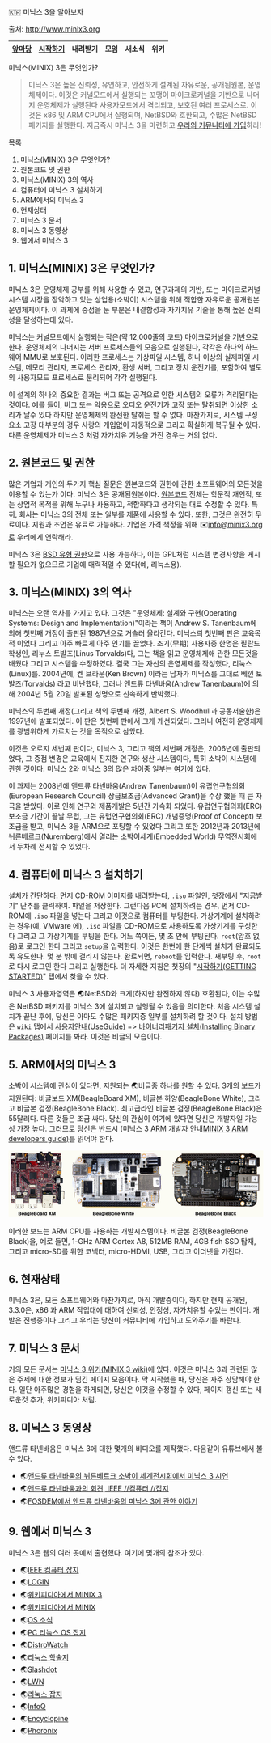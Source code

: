 
:kr: 미닉스 3을 알아보자

출처: http://www.minix3.org

| [앞마당](README.md) | [시작하기](SiJakHaGi/SiJakHaGi.md) | 내려받기 | 모임 | 새소식 | 위키 |  
| ---   | ---     | ---     | --- | ---    | ---  |  

미닉스(MINIX) 3은 무엇인가?

> 미닉스 3은 높은 신뢰성, 유연하고, 안전하게 설계된 자유로운, 공개된원본, 운영체제이다. 이것은 커널모드에서 실행되는 꼬맹이 마이크로커널을 기반으로 나머지 운영체제가 실행된다 사용자모드에서 격리되고, 보호된 여러 프로세스로. 이것은 x86 및 ARM CPU에서 실행되며, NetBSD와 호환되고, 수많은 NetBSD 패키지를 실행한다. 지금즉시 미닉스 3을 마련하고 [우리의 커뮤니티에 가입](http://wiki.minix3.org/doku.php?id=www:community:)하라!


목록
1. 미닉스(MINIX) 3은 무엇인가?
2. 원본코드 및 권한
3. 미닉스(MINIX) 3의 역사
4. 컴퓨터에 미닉스 3 설치하기
5. ARM에서의 미닉스 3
6. 현재상태
7. 미닉스 3 문서
8. 미닉스 3 동영상
9. 웹에서 미닉스 3

## 1. 미닉스(MINIX) 3은 무엇인가?

 미닉스 3은 운영체제 공부를 위해 사용할 수 있고, 연구과제의 기반, 또는 마이크로커널 시스템 시장을 장악하고 있는 상업용(소박이) 시스템을 위해 적합한 자유로운 공개원본 운영체제이다. 이 과제에 중점을 둔 부분은 내결함성과 자가치유 기술을 통해 높은 신뢰성을 달성하는데 있다.

 미닉스는 커널모드에서 실행되는 작은(약 12,000줄의 코드) 마이크로커널을 기반으로 한다. 운영체제의 나머지는 서버 프로세스들의 모음으로 실행된다, 각각은 하나의 하드웨어 MMU로 보호된다. 이러한 프로세스는 가상파일 시스템, 하나 이상의 실제파일 시스템, 메모리 관리자, 프로세스 관리자, 환생 서버, 그리고 장치 운전기를, 포함하여 별도의 사용자모드 프로세스로 분리되어 각각 실행된다.

 이 설계의 하나의 중요한 결과는 버그 또는 공격으로 인한 시스템의 오류가 격리된다는 것이다. 예를 들어, 버그 또는 악용으로 오디오 운전기가 고장 또는 탈취되면 이상한 소리가 날수 있다 하지만 운영체제의 완전한 탈취는 할 수 없다. 마찬가지로, 시스템 구성요소 고장 대부분의 경우 사랑의 개입없이 자동적으로 그리고 확실하게 복구될 수 있다. 다른 운영체제가 미닉스 3 처럼 자가치유 기능을 가진 경우는 거의 없다.

## 2. 원본코드 및 권한

 많은 기업과 개인의 두가지 핵심 질문은 원본코드와 권한에 관한 소프트웨어의 모든것을 이용할 수 있는가 이다. 미닉스 3은 공개된원본이다. [원본코드](http://wiki.minix3.org/doku.php?id=www:documentation:source) 전체는 학문적 개인적, 또는 상업적 목적을 위해 누구나 사용하고, 적합하다고 생각되는 대로 수정할 수 있다. 특히, 회사는 미닉스 3의 전체 또는 일부를 제품에 사용할 수 있다. 또한, 그것은 완전히 무료이다. 지원과 조언은 유료로 가능하다. 기업은 가격 책정을 위해 :envelope:info@minix3.org로 우리에게 연락해라.

 미닉스 3은 [BSD 유형 권한](http://wiki.minix3.org/doku.php?id=www:documentation:license)으로 사용 가능하다, 이는 GPL처럼 시스템 변경사항을 게시할 필요가 없으므로 기업에 매력적일 수 있다(예, 리눅스용).

## 3. 미닉스(MINIX) 3의 역사

 미닉스는 오랜 역사를 가지고 있다. 그것은 "운영체제: 설계와 구현(Operating Systems: Design and Implementation)"이라는 책이 Andrew S. Tanenbaum에 의해 첫번째 개정이 출판된 1987년으로 거슬러 올라간다. 미닉스릐 첫번째 판은 교육목적 이었다 그리고 아주 빠르게 아주 인기를 끌었다. 조기(早期) 사용자중 한명은 필란드 학생인, 리누스 토발즈(Linus Torvalds)다, 그는 책을 읽고 운영체제애 관한 모든것을 배웠다 그리고 시스템을 수정하였다. 결국 그는 자신의 운영체제를 작성했다, 리눅스(Linux)를. 2004년에, 켄 브라운(Ken Brown) 이라는 남자가 미닉스를 그대로 베낀 토발즈(Torvalds) 라고 비난했다, 그러나 앤드류 타넨바움(Andrew Tanenbaum)에 의해 2004년 5월 20일 발표된 성명으로 신속하게 반박했다.

 미닉스의 두번째 개정(그리고 책의 두번째 개정, Albert S. Woodhull과 공동저술한)은 1997년에 발표되었다. 이 판은 첫번째 판에서 크게 개선되었다. 그러나 여전히 운영체제를 광범위하게 가르치는 것을 목적으로 삼았다.

 이것은 오로지 세번째 판이다, 미닉스 3, 그리고 책의 세번째 개정은, 2006년에 출판되었다, 그 중점 변경은 교육에서 진지한 연구와 생산 시스템이다, 특히 소박이 시스템에 관한 것이다. 미닉스 2와 미닉스 3의 많은 차이중 일부는 [여기](http://wiki.minix3.org/doku.php?id=www:documentation:improvements)에 있다.

 이 과제는 2008년에 앤드류 타넨바움(Andrew Tanenbaum)이 유럽연구협의회(European Research Council) 상급보조금(Advanced Grant)을 수상 했을 때 큰 자극을 받았다. 이로 인해 연구와 제품개발은 5년간 가속화 되었다. 유럽연구협의회(ERC) 보조금 기간이 끝날 무렵, 그는 유럽연구협의회(ERC) 개념증명(Proof of Concept) 보조금을 받고, 미닉스 3을 ARM으로 포팅할 수 있었다 그리고 또한 2012년과 2013년에 뉘른베르크(Nuremberg)에서 열리는 소박이세계(Embedded World) 무역전시회에서 두차례 전시할 수 있었다.

## 4. 컴퓨터에 미닉스 3 설치하기

 설치가 간단하다. 먼저 CD-ROM 이미지를 내려받는다, `.iso` 파일인, 첫장에서 "지금받기" 단추를 클릭하여. 파일을 저장한다. 그런다음 PC에 설치하려는 경우, 먼저 CD-ROM에 `.iso` 파일을 넣는다 그리고 이것으로 컴퓨터를 부팅한다. 가상기계에 설치하려는 경우(예, VMware 에), `.iso` 파일을 CD-ROM으로 사용하도록 가상기계를 구성한다 그리고 그 가상기계를 부팅을 한다. 어느 쪽이든, 몇 초 안에 부팅된다. `root`(암호 없음)로 로그인 한다 그리고 `setup`을 입력한다. 이것은 한번에 한 단계씩 설치가 완료되도록 유도한다. 몇 분 밖에 걸리지 않는다. 완료되면, `reboot`를 입력한다. 재부팅 후, `root`로 다시 로그인 한다 그리고 실행한다. 더 자세한 지침은 첫장의 "[시작하기(GETTING STARTED)](http://wiki.minix3.org/doku.php?id=www:getting-started:start)" 탭에서 찾을 수 있다.

 미닉스 3 사용자영역은 :earth_asia:NetBSD와 크게(하지만 완전하지 않다) 호환된다, 이는 수많은 NetBSD 패키지를 미닉스 3에 설치되고 실행될 수 있음을 의미한다. 처음 시스템 설치가 끝난 후에, 당신은 아마도 수많은 패키지중 일부를 설치하려 할 것이다. 설치 방법은 `wiki` 탭에서 [사용자안내(UseGuide)](http://wiki.minix3.org/doku.php?id=usersguide:start) => [바이너리패키지 설치(Installing Binary Packages)](http://wiki.minix3.org/doku.php?id=usersguide:installingbinarypackages) 페이지를 봐라. 이것은 비글의 모습이다.

## 5. ARM에서의 미닉스 3

 소박이 시스템에 관심이 있다면, 지원되는 :earth_asia:비글중 하나를 원할 수 있다. 3개의 보드가 지원된다: 비글보드 XM(BeagleBoard XM), 비글본 하양(BeagleBone White), 그리고 비글본 검정(BeagleBone Black). 최고급라인 비글본 검정(BeagleBone Black)은 55달러다. 다른 것들은 조금 싸다. 당신의 관심이 여기에 있다면 당신은 개발자일 가능성 가장 높다. 그러므로 당신은 반드시 (미닉스 3 ARM 개발자 안내[MINIX 3 ARM developers guide)](http://wiki.minix3.org/doku.php?id=developersguide:minixonarm)를 읽어야 한다.

 ![비글 이미지](images/beagles.png)

 이러한 보드는 ARM CPU를 사용하는 개발시스템이다. 비글본 검정(BeagleBone Black)을, 예로 들면, 1-GHz ARM Cortex A8, 512MB RAM, 4GB flsh SSD 탑재, 그리고 micro-SD를 위한 코넥터, micro-HDMI, USB, 그리고 이더넷을 가진다.

## 6. 현재상태

 미닉스 3은, 모든 소프트웨어와 마찬가지로, 아직 개발중이다, 하지만 현재 공개된, 3.3.0은, x86 과 ARM 작업대에 대하여 신뢰성, 안정성, 자가치유할 수있는 판이다. 개발은 진행중이다 그리고 우리는 당신이 커뮤니티에 가입하고 도와주기를 바란다.

## 7. 미닉스 3 문서

 거의 모든 문서는 [미닉스 3 위키(MINIX 3 wiki)](http://wiki.minix3.org/doku.php?id=start)에 있다. 이것은 미닉스 3과 관련된 많은 주제에 대한 정보가 딤긴 페이지 모음이다. 막 시작했을 때, 당신은 자주 상담해야 한다. 일단 아주많은 경험을 하게되면, 당신은 이것을 수정할 수 있다, 페이지 갱신 또는 새로운것 추가, 위키피디아 처럼.

## 8. 미닉스 3 동영상

 앤드류 타넨바움은 미닉스 3에 대한 몇개의 비디오를 제작했다. 다음같이 유튜브에서 볼 수 있다.

- :earth_asia:[앤드류 타넨바움의 뉘른베르크 소박이 세계전시회에서 미닉스 3 시연](https://www.youtube.com/watch?v=vlOsy0PZZyc&feature=youtu.be)
- :earth_asia:[앤드류 타넨바움과의 회견, IEEE //컴퓨터 //잡지](http://www.youtube.com/watch?v=86_BkFsb4eI)
- :earth_asia:[FOSDEM에서 앤드류 타넨바움의 미닉스 3에 관한 이야기](http://www.youtube.com/watch?v=bx3KuE7UjGA)

## 9. 웹에서 미닉스 3

 미닉스 3은 웹의 여러 곳에서 출현했다. 여기에 몇개의 참조가 있다.

- :earth_asia:[IEEE 컴퓨터 잡지](http://www.computer.org/csdl/mags/co/2014/07/mco2014070007.pdf)
- :earth_asia:[LOGIN](http://c59951.r51.cf2.rackcdn.com/5663-61781-tanenbaum.pdf)
- :earth_asia:[위키피디아에서 MINIX 3](http://en.wikipedia.org/wiki/MINIX_3)
- :earth_asia:[위키피디아에서 MINIX](http://en.wikipedia.org/wiki/MINIX)
- :earth_asia:[OS 소식](http://www.osnews.com/story/15960/Introduction-to-MINIX-3/)
- :earth_asia:[PC 리눅스 OS 잡지](http://pclosmag.com/html/Issues/201112/page15.html)
- :earth_asia:[DistroWatch](http://distrowatch.com/table.php?distribution=minix)
- :earth_asia:[리눅스 학술지](http://www.linuxjournal.com/article/10754)
- :earth_asia:[Slashdot](http://tech.slashdot.org/story/13/02/23/1946247/minix-321-released)
- :earth_asia:[LWN](http://lwn.net/Articles/485658/)
- :earth_asia:[리눅스 잡지](http://www.linux-magazine.com/Issues/2009/99/Minix-3)
- :earth_asia:[InfoQ](http://www.infoq.com/news/2009/05/MINIX)
- :earth_asia:[Encyclopine](http://encyclopine.org/en/MINIX_3)
- :earth_asia:[Phoronix](http://www.phoronix.com/scan.php?page=news_item&px=MTU5MzY)

